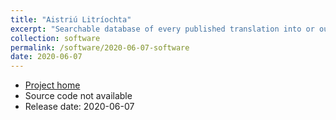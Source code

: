 ```yaml
---
title: "Aistriú Litríochta"
excerpt: "Searchable database of every published translation into or out of Irish, joint work with Seathrún Ó Tuairisg and Séamus Ó Coileáin"
collection: software
permalink: /software/2020-06-07-software
date: 2020-06-07
---
```


* [Project home](https://www.aistriulitriochta.ie/)
* Source code not available
* Release date: 2020-06-07
